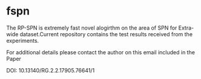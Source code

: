 # fspn

The RP-SPN is extremely fast novel alogirthm on the area of SPN for Extra-wide dataset.Current repository contains the test results received from the experiments.


For additional details please contact the author on this email included in the Paper


DOI: 10.13140/RG.2.2.17905.76641/1
